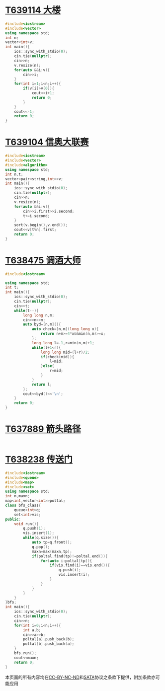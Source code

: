 # [T639114 大楼](https://www.luogu.com.cn/problem/T639114?contestId=271415)
```cpp
#include<iostream>
#include<vector>
using namespace std;
int n;
vector<int>v;
int main(){
	ios::sync_with_stdio(0);
	cin.tie(nullptr);
	cin>>n;
	v.resize(n);
	for(auto &&i:v){
		cin>>i;
	}
	for(int i=1;i<n;i++){
		if(v[i]>v[0]){
			cout<<i+1;
			return 0;
		}
	}
	cout<<-1;
	return 0;
}
```
# [T639104 信奥大联赛](https://www.luogu.com.cn/problem/T639104?contestId=271415)

```cpp
#include<iostream>
#include<vector>
#include<algorithm>
using namespace std;
int n,t;
vector<pair<string,int>>v;
int main(){
	ios::sync_with_stdio(0);
	cin.tie(nullptr);
	cin>>n;
	v.resize(n);
	for(auto &&i:v){
		cin>>i.first>>i.second;
		t+=i.second;
	}
	sort(v.begin(),v.end());
	cout<<v[t%n].first;
	return 0;
}
```
# [T638475 调酒大师](https://www.luogu.com.cn/problem/T638475?contestId=271415)

```cpp
#include<iostream>

using namespace std;
int t;
int main(){
	ios::sync_with_stdio(0);
	cin.tie(nullptr);
	cin>>t;
	while(t--){
		long long n,m;
		cin>>n>>m;
		auto byd=[n,m](){
			auto check=[n,m](long long x){
				return n+m>=4*x&&min(n,m)>=x;
			};
			long long l=-1,r=min(n,m)+1;
			while(l+1<r){
				long long mid=(l+r)/2;
				if(check(mid)){
					l=mid;
				}else{
					r=mid;
				}
			}
			return l;
		};
		cout<<byd()<<'\n';
	}
	return 0;
}
```
# [T637889 箭头路径](https://www.luogu.com.cn/problem/T637889?contestId=271415)

```cpp
```
# [T638238 传送门](https://www.luogu.com.cn/problem/T638238?contestId=271415)

```cpp
#include<iostream>
#include<queue>
#include<map>
#include<set>
using namespace std;
int n,maxn;
map<int,vector<int>>poltal;
class bfs_class{
	queue<int>q;
	set<int>vis;
public:
	void run(){
		q.push(1);
		vis.insert(1);
		while(q.size()){
			auto tp=q.front();
			q.pop();
			maxn=max(maxn,tp);
			if(poltal.find(tp)!=poltal.end()){
				for(auto i:poltal[tp]){
					if(vis.find(i)==vis.end()){
						q.push(i);
						vis.insert(i);
					}
				}
			}
		}
	}
}bfs;
int main(){
	ios::sync_with_stdio(0);
	cin.tie(nullptr);
	cin>>n;
	for(int i=0;i<n;i++){
		int a,b;
		cin>>a>>b;
		poltal[a].push_back(b);
		poltal[b].push_back(a);
	}
	bfs.run();
	cout<<maxn;
	return 0;
}
```
本页面的所有内容均在[CC-BY-NC-ND](https://creativecommons.org/licenses/by-nc-nd/4.0/)和[SATA](https://github.com/zTrix/sata-license)协议之条款下提供，附加条款亦可能应用